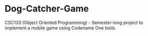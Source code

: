 # Dog-Catcher-Game
CSC133 (Object Oriented Programming) - Semester-long project to implement a mobile game using Codename One tools.
